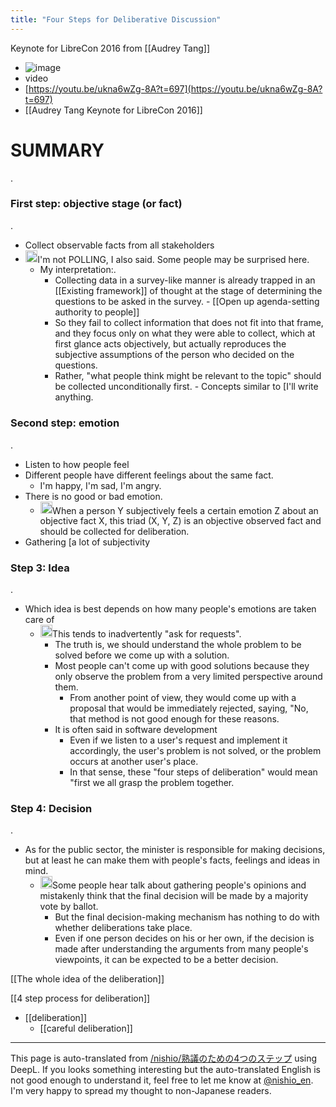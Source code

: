 ```yaml
---
title: "Four Steps for Deliberative Discussion"
---
```


Keynote for LibreCon 2016 from [[Audrey Tang]]
- ![image](https://gyazo.com/08d1a255f8f4417c976e46cc418df6a7/thumb/1000)
- video
- [https://youtu.be/ukna6wZg-8A?t=697](https://youtu.be/ukna6wZg-8A?t=697)
- [[Audrey Tang Keynote for LibreCon 2016]]

# SUMMARY
.
### First step: objective stage (or fact)
.
- Collect observable facts from all stakeholders
- <img src='https://scrapbox.io/api/pages/nishio-en/nishio/icon' alt='nishio.icon' height="19.5"/>I'm not POLLING, I also said. Some people may be surprised here.
    - My interpretation:.
        - Collecting data in a survey-like manner is already trapped in an [[Existing framework]] of thought at the stage of determining the questions to be asked in the survey.
                - [[Open up agenda-setting authority to people]]
        - So they fail to collect information that does not fit into that frame, and they focus only on what they were able to collect, which at first glance acts objectively, but actually reproduces the subjective assumptions of the person who decided on the questions.
        - Rather, "what people think might be relevant to the topic" should be collected unconditionally first.
                - Concepts similar to [I'll write anything.

### Second step: emotion
.
- Listen to how people feel
- Different people have different feelings about the same fact.
    - I'm happy, I'm sad, I'm angry.
- There is no good or bad emotion.
    - <img src='https://scrapbox.io/api/pages/nishio-en/nishio/icon' alt='nishio.icon' height="19.5"/>When a person Y subjectively feels a certain emotion Z about an objective fact X, this triad (X, Y, Z) is an objective observed fact and should be collected for deliberation.
- Gathering [a lot of subjectivity

### Step 3: Idea
.
- Which idea is best depends on how many people's emotions are taken care of
    - <img src='https://scrapbox.io/api/pages/nishio-en/nishio/icon' alt='nishio.icon' height="19.5"/>This tends to inadvertently "ask for requests".
        - The truth is, we should understand the whole problem to be solved before we come up with a solution.
        - Most people can't come up with good solutions because they only observe the problem from a very limited perspective around them.
            - From another point of view, they would come up with a proposal that would be immediately rejected, saying, "No, that method is not good enough for these reasons.
        - It is often said in software development
            - Even if we listen to a user's request and implement it accordingly, the user's problem is not solved, or the problem occurs at another user's place.
            - In that sense, these "four steps of deliberation" would mean "first we all grasp the problem together.

### Step 4: Decision
.
- As for the public sector, the minister is responsible for making decisions, but at least he can make them with people's facts, feelings and ideas in mind.
    - <img src='https://scrapbox.io/api/pages/nishio-en/nishio/icon' alt='nishio.icon' height="19.5"/>Some people hear talk about gathering people's opinions and mistakenly think that the final decision will be made by a majority vote by ballot.
        - But the final decision-making mechanism has nothing to do with whether deliberations take place.
        - Even if one person decides on his or her own, if the decision is made after understanding the arguments from many people's viewpoints, it can be expected to be a better decision.

[[The whole idea of the deliberation]]

[[4 step process for deliberation]]
- [[deliberation]]
    - [[careful deliberation]]

---
This page is auto-translated from [/nishio/熟議のための4つのステップ](https://scrapbox.io/nishio/熟議のための4つのステップ) using DeepL. If you looks something interesting but the auto-translated English is not good enough to understand it, feel free to let me know at [@nishio_en](https://twitter.com/nishio_en). I'm very happy to spread my thought to non-Japanese readers.